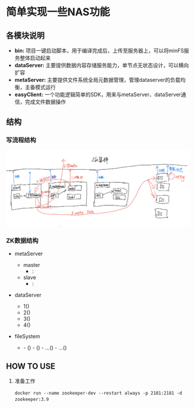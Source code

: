 # 简单实现一些NAS功能
## 各模块说明

- **bin:** 项目一键启动脚本，用于编译完成后，上传至服务器上，可以将minFS服务整体启动起来
- **dataServer:** 主要提供数据内容存储服务能力，单节点无状态设计，可以横向扩容
- **metaServer:** 主要提供文件系统全局元数据管理，管理dataserver的负载均衡，主备模式运行
- **easyClient:** 一个功能逻辑简单的SDK，用来与metaServer、dataServer通信，完成文件数据操作



## 结构

### 写流程结构

![写流程](https://github.com/zwqgkd/picx-images-hosting/raw/master/kc/微信图片_20240816140905.969nzzbccp.jpg)

### ZK数据结构

- metaServer
  - master
    - <ip>:<port>
  - slave
    - <ip>:<port>
- dataServer
  - 1(<DataServerInfo>)
  - 2(<DataServerInfo>)
  - 3(<DataServerInfo>)
  - 4(<DataServerInfo>)

- fileSystem
  - <fileSystemName>
    - <path>(<StatInfo>)
      - <path>(<StatInfo>)
      - ...(<StatInfo>)
    - ...(<StatInfo>)

## HOW TO USE

1. 准备工作

   `docker run --name zookeeper-dev --restart always -p 2181:2181 -d zookeeper:3.9 `